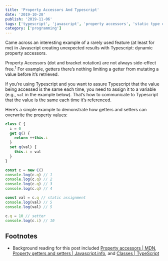 ```yaml
---
title: 'Property Accessors And Typescript'
date: '2019-10-28'
publish: '2019-11-06'
tags: ['typescript', 'javascript', 'property accessors', 'static type checking']
category: ['programming']
---
```


Came across an interesting example of a rarely used feature (at least for me) in Javascript creating unexpected results with Typescript: dynamic property accessors.

Property Accessors (dot and bracket notation) are not always side-effect free.<sup>1</sup> For example, getters there’s nothing limiting a getter from mutating a value before it’s retrieved.

If you’re using Typescript and you want to assure Typescript that the value being accessed is the same each time, you need to assign it to a variable (e.g., `val` in the example below). That’s how to communicate to Typescript that the value is the same each time it’s referenced.

Here’s a simple example to demonstrate how getters and setters can overwrite the property values:

```javascript
class C {
  i = 0
  get q() {
    return ++this.i
  }
  set q(val) {
    this.i = val
  }
}

const c = new C()
console.log(c.q) // 1
console.log(c.q) // 2
console.log(c.q) // 3
console.log(c.q) // 4

const val = c.q // static assignment
console.log(val) // 5
console.log(val) // 5

c.q = 10 // setter
console.log(c.i) // 10
```

## Footnotes

- Background reading for this post included [Property accessors | MDN](https://developer.mozilla.org/en-US/docs/Web/JavaScript/Reference/Operators/Property_Accessors), [Property getters and setters | Javascript.info](https://javascript.info/property-accessors), and [Classes | TypeScript](https://www.typescriptlang.org/docs/handbook/classes.html)
